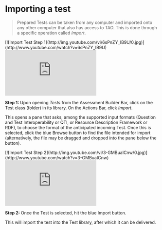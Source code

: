 # Importing a test

>Prepared Tests can be taken from any computer and imported onto any other computer that also has access to TAO. This is done through a specific operation called *Import*.

<div class="hidden-video">
[![Import Test Step 1](http://img.youtube.com/vi/6sPnZY_IB9U/0.jpg)](http://www.youtube.com/watch?v=6sPnZY_IB9U)
</div>

<div class='embed-container'><iframe src="https://www.youtube.com/embed/6sPnZY_IB9U?rel=0" frameborder="0" allowfullscreen></iframe></div>

**Step 1:** Upon opening *Tests* from the Assessment Builder Bar, click on the Test class (folder) in its library. On the Actions Bar, click *Import*.

This opens a pane that asks, among the supported input formats (Question and Test Interoperability or QTI, or Resource Description Framework or RDF), to choose the format of the anticipated incoming Test. Once this is selected, click the blue Browse button to find the file intended for import (alternatively, the file may be dragged and dropped into the pane below the button). 

<div class="hidden-video">
[![Import Test Step 2](http://img.youtube.com/vi/3-GMBuaICnw/0.jpg)](http://www.youtube.com/watch?v=3-GMBuaICnw)
</div>

<div class='embed-container'><iframe src="https://www.youtube.com/embed/3-GMBuaICnw?rel=0" frameborder="0" allowfullscreen></iframe></div>

**Step 2:** Once the Test is selected, hit the blue Import button.

This will import the test into the Test library, after which it can be delivered.
